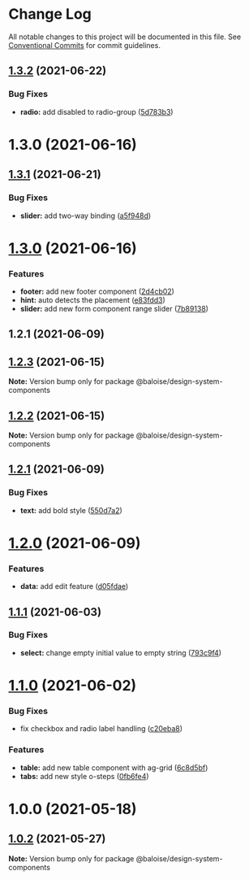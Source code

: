 # Change Log

All notable changes to this project will be documented in this file.
See [Conventional Commits](https://conventionalcommits.org) for commit guidelines.

## [1.3.2](https://github.com/baloise/design-system/compare/v1.3.1...v1.3.2) (2021-06-22)


### Bug Fixes

* **radio:** add disabled to radio-group ([5d783b3](https://github.com/baloise/design-system/commit/5d783b3126c1e41b1e12ecf283f6a62ccbc4c51e))



# 1.3.0 (2021-06-16)





## [1.3.1](https://github.com/baloise/design-system/compare/v1.3.0...v1.3.1) (2021-06-21)


### Bug Fixes

* **slider:** add two-way binding ([a5f948d](https://github.com/baloise/design-system/commit/a5f948d36ba6db75cdc52c4a23de317d1d9ead8d))





# [1.3.0](https://github.com/baloise/design-system/compare/v1.2.3...v1.3.0) (2021-06-16)


### Features

* **footer:** add new footer component ([2d4cb02](https://github.com/baloise/design-system/commit/2d4cb02391c2fb4ff741cd83852e2a94fea03fdb))
* **hint:** auto detects the placement ([e83fdd3](https://github.com/baloise/design-system/commit/e83fdd3afbdb73ad427c82478fb96fa6faf914e6))
* **slider:** add new form component range slider ([7b89138](https://github.com/baloise/design-system/commit/7b89138bfea2d4f5a763eeb6c36f16fb75394708))



## 1.2.1 (2021-06-09)





## [1.2.3](https://github.com/baloise/design-system/compare/v1.2.2...v1.2.3) (2021-06-15)

**Note:** Version bump only for package @baloise/design-system-components





## [1.2.2](https://github.com/baloise/design-system/compare/v1.2.1...v1.2.2) (2021-06-15)

**Note:** Version bump only for package @baloise/design-system-components





## [1.2.1](https://github.com/baloise/design-system/compare/v1.2.0...v1.2.1) (2021-06-09)


### Bug Fixes

* **text:** add bold style ([550d7a2](https://github.com/baloise/design-system/commit/550d7a22a1eb553910ca05a0337488e5fa074c0e))





# [1.2.0](https://github.com/baloise/design-system/compare/v1.1.1...v1.2.0) (2021-06-09)


### Features

* **data:** add edit feature ([d05fdae](https://github.com/baloise/design-system/commit/d05fdae977fe90fe0fbcb1ec1de06d385cf08c75))





## [1.1.1](https://github.com/baloise/design-system/compare/v1.1.0...v1.1.1) (2021-06-03)


### Bug Fixes

* **select:** change empty initial value to empty string ([793c9f4](https://github.com/baloise/design-system/commit/793c9f4fe9a10b964f0d7a2d61cc96219f635a98))





# [1.1.0](https://github.com/baloise/design-system/compare/v1.0.2...v1.1.0) (2021-06-02)


### Bug Fixes

* fix checkbox and radio label handling ([c20eba8](https://github.com/baloise/design-system/commit/c20eba824fa3941d30e61e3214956faac017b227))


### Features

* **table:** add new table component with ag-grid ([6c8d5bf](https://github.com/baloise/design-system/commit/6c8d5bfff372dc320ec58d6231e0dabe0a3e17b9))
* **tabs:** add new style o-steps ([0fb6fe4](https://github.com/baloise/design-system/commit/0fb6fe4e051c1de72257a0146651524a677233a7))



# 1.0.0 (2021-05-18)





## [1.0.2](https://github.com/baloise/design-system/compare/v1.0.0...v1.0.2) (2021-05-27)

**Note:** Version bump only for package @baloise/design-system-components
